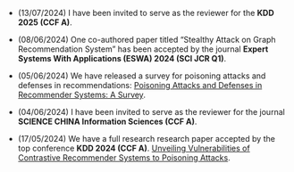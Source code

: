 - (13/07/2024) I have been invited to serve as the reviewer for the **KDD 2025 (CCF A)**.

- (08/06/2024) One co-authored paper titled “Stealthy Attack on Graph Recommendation System” has been accepted by the journal **Expert Systems With Applications (ESWA) 2024 (SCI JCR Q1)**.

- (05/06/2024) We have released a survey for poisoning attacks and defenses in recommendations: [Poisoning Attacks and Defenses in Recommender Systems: A Survey](https://arxiv.org/abs/2406.01022).

- (04/06/2024) I have been invited to serve as the reviewer for the journal **SCIENCE CHINA Information Sciences (CCF A)**.

- (17/05/2024) We have a full research research paper accepted by the top conference **KDD 2024 (CCF A)**. [Unveiling Vulnerabilities of Contrastive Recommender Systems to Poisoning Attacks](https://arxiv.org/abs/2311.18244). 
